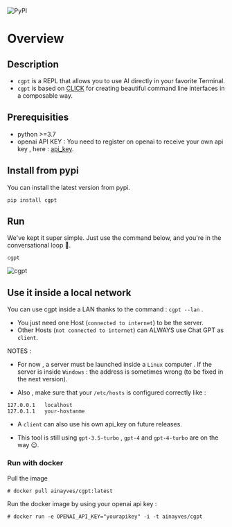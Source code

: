 ![PyPI](https://img.shields.io/pypi/v/cgpt)

# Overview

## Description

- `cgpt` is a REPL that allows you to use AI directly in your favorite Terminal.
- `cgpt` is based on [CLICK](https://github.com/pallets/click) for creating beautiful command line interfaces in a composable way.

##  Prerequisities

- python >=3.7
- openai API KEY :
  You need to register on openai to receive your own api key , here : [api_key](https://platform.openai.com/account/api-keys).

##  Install from pypi

You can install the latest version from pypi.

```
pip install cgpt
```

## Run

We've kept it super simple. Just use the command below, and you're in the conversational loop 🚀.

```
cgpt
```
![cgpt](https://i.imgflip.com/8hdiuv.jpg)


## Use it inside a local network

You can use cgpt inside a LAN thanks to the command : `cgpt --lan` .

- You just need one Host (`connected to internet`) to be the server.
- Other Hosts (`not connected to internet`) can ALWAYS use Chat GPT as `client`.

NOTES :

- For now , a server must be launched inside a `Linux` computer . If the server is inside `Windows` : the address is sometimes wrong (to be fixed in the next version).

- Also , make sure that your `/etc/hosts` is configured correctly like :

```
127.0.0.1	localhost
127.0.1.1	your-hostanme
```

- A `client` can also use his own api_key on future releases.

- This tool is still using `gpt-3.5-turbo` , `gpt-4` and `gpt-4-turbo` are on the way 😉.

###  Run with docker 

Pull the image 
```
# docker pull ainayves/cgpt:latest
```

Run the docker image by using your openai api key :

```
# docker run -e OPENAI_API_KEY="yourapikey" -i -t ainayves/cgpt
```

